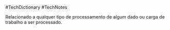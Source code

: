 #TechDictionary #TechNotes 

Relacionado a qualquer tipo de processamento de algum dado ou carga de trabalho a ser processado.